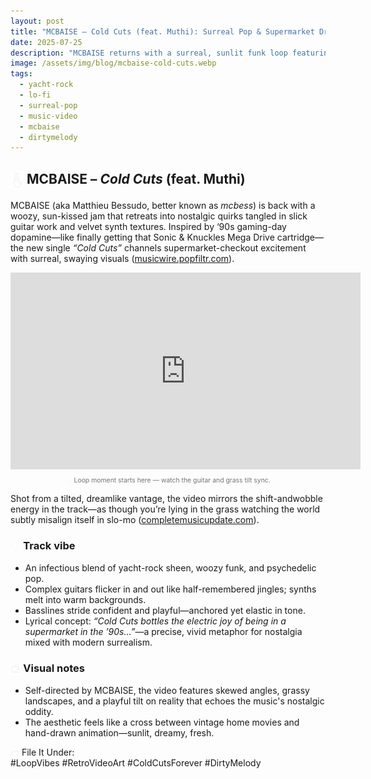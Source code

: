 ```yaml
---
layout: post
title: "MCBAISE – Cold Cuts (feat. Muthi): Surreal Pop & Supermarket Dreams"
date: 2025-07-25
description: "MCBAISE returns with a surreal, sunlit funk loop featuring Muthi—‘Cold Cuts’ is a trip through ‘90s nostalgia and guitar groove."
image: /assets/img/blog/mcbaise-cold-cuts.webp
tags:
  - yacht-rock
  - lo-fi
  - surreal-pop
  - music-video
  - mcbaise
  - dirtymelody
---
```


## <img src="/assets/icons/little-heart-gesture.svg" alt="Heart icon" style="width: 1em; vertical-align: middle;" /> MCBAISE – *Cold Cuts* (feat. Muthi)
MCBAISE (aka Matthieu Bessudo, better known as *mcbess*) is back with a woozy, sun-kissed jam that retreats into nostalgic quirks tangled in slick guitar work and velvet synth textures. Inspired by ‘90s gaming-day dopamine—like finally getting that Sonic & Knuckles Mega Drive cartridge—the new single *“Cold Cuts”* channels supermarket​-checkout excitement with surreal, swaying visuals ([musicwire.popfiltr.com](https://musicwire.popfiltr.com/news/mcbaise-cold-cuts-ft-muthi?utm_source=chatgpt.com)).

<iframe width="560" height="315" src="https://www.youtube.com/embed/vZWbryTgv8k?si=z87kqg8XfNmbJD93&amp;clip=UgkxZwKLLbtGD7gGStzERoWFm-_xY7yFYTt6&amp;clipt=EID6ARjozAI" title="YouTube video player" frameborder="0" allow="accelerometer; autoplay; clipboard-write; encrypted-media; gyroscope; picture-in-picture; web-share" referrerpolicy="strict-origin-when-cross-origin" allowfullscreen></iframe>
<p style="text-align:center; font-size: 0.65rem; opacity: 0.6; margin-top: 0.5rem;"><img src="/assets/icons/donut.svg" alt="Donut icon" style="width: 1em; vertical-align: middle;" /> Loop moment starts here — watch the guitar and grass tilt sync.</p>

Shot from a tilted, dreamlike vantage, the video mirrors the shift​-and​wobble energy in the track—as though you’re lying in the grass watching the world subtly misalign itself in slo​-mo ([completemusicupdate.com](https://completemusicupdate.com/approved-mcbaise/?utm_source=chatgpt.com)).

### <img src="/assets/icons/smile-face.svg" alt="Smile icon" style="width: 1em; vertical-align: middle;" />  Track vibe
- An infectious blend of yacht​-rock sheen, woozy funk, and psychedelic pop.
- Complex guitars flicker in and out like half​-remembered jingles; synths melt into warm backgrounds.
- Basslines stride confident and playful—anchored yet elastic in tone.
- Lyrical concept: *“Cold Cuts bottles the electric joy of being in a supermarket in the ’90s…”*—a precise, vivid metaphor for nostalgia mixed with modern surrealism.

### <img src="/assets/icons/tv.svg" alt="TV icon" style="width: 1em; vertical-align: middle;" />  Visual notes 

- Self-directed by MCBAISE, the video features skewed angles, grassy landscapes, and a playful tilt on reality that echoes the music's nostalgic oddity.
- The aesthetic feels like a cross between vintage home movies and hand-drawn animation—sunlit, dreamy, fresh.


<img src="/assets/icons/folder.svg" alt="Folder icon" style="width: 1em; vertical-align: middle;" /> File It Under:  
#LoopVibes #RetroVideoArt #ColdCutsForever #DirtyMelody





